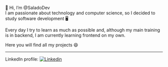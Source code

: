 👋 Hi, I’m @SaladoDev </br>
I am passionate about technology and computer science, so I decided to study software development 🖥️

Every day I try to learn as much as possible and, although my main training is in backend, I am currently learning frontend on my own.

Here you will find all my projects 😄

---

LinkedIn profile: [![Linkedin](https://i.stack.imgur.com/gVE0j.png)](www.linkedin.com/in/adolfo-salado-lópez-925455237)

